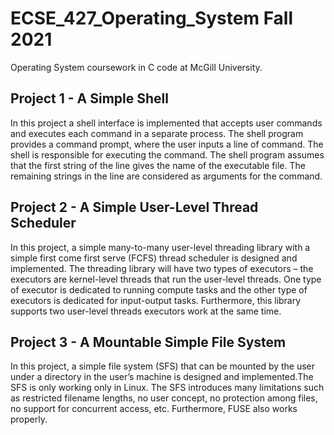 # ECSE_427_Operating_System Fall 2021
Operating System coursework in C code at McGill University.

## **Project 1** - A Simple Shell
In this project a shell interface is implemented that accepts user commands and executes each command in a separate process. The shell program provides a command prompt, where the user inputs a line of command. The shell is responsible for executing the command. The shell program assumes that the first string of the line gives the name of the executable file. The remaining strings in the line are considered as arguments for the command.

## **Project 2** - A Simple User-Level Thread Scheduler
In this project, a simple many-to-many user-level threading library with a simple first come first serve (FCFS) thread scheduler is designed and implemented. The threading library will have two types of executors – the executors are kernel-level threads that run the user-level threads. One type of executor is dedicated to running compute tasks and the other type of executors is dedicated for input-output tasks. Furthermore, this library supports two user-level threads executors work at the same time.

## **Project 3** - A Mountable Simple File System
In this project, a simple file system (SFS) that can be mounted by the user under a directory in the user’s machine is designed and implemented.The SFS is only working only in Linux. The SFS introduces many limitations such as restricted filename lengths, no user concept, no protection among files, no support for concurrent access, etc. Furthermore, FUSE also works properly.
